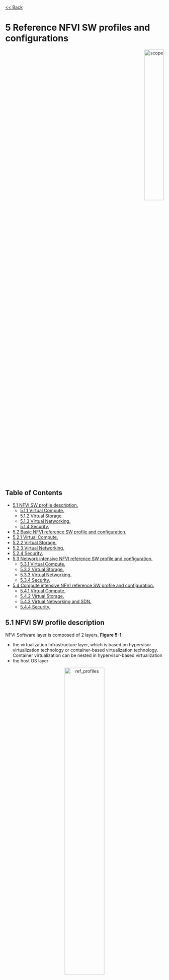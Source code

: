 [<< Back](../../ref_model)
# 5	Reference NFVI SW profiles and configurations
<p align="right"><img src="../figures/bogo_sdc.png" alt="scope" title="Scope" width="35%"/></p>

## Table of Contents
* [5.1 NFVI SW profile description.](#5.1)
  * [5.1.1 Virtual Compute.](#5.1.1)
  * [5.1.2 Virtual Storage.](#5.1.2)
  * [5.1.3 Virtual Networking.](#5.1.3) 
  * [5.1.4 Security.](#5.1.4) 
 * [5.2 Basic NFVI reference SW profile and configuration.](#5.2)
  * [5.2.1 Virtual Compute.](#5.2.1)
  * [5.2.2 Virtual Storage.](#5.2.2)
  * [5.2.3 Virtual Networking.](#5.2.3)
  * [5.2.4 Security.](#5.2.4) 
* [5.3 Network intensive NFVI reference SW profile and configuration.](#5.3)
  * [5.3.1 Virtual Compute.](#5.3.1)
  * [5.3.2 Virtual Storage.](#5.3.2)
  * [5.3.3 Virtual Networking.](#5.3.3)
  * [5.3.4 Security.](#5.3.4)
* [5.4 Compute intensive NFVI reference SW profile and configuration.](#5.4)
  * [5.4.1 Virtual Compute.](#5.4.1)
  * [5.4.2 Virtual Storage.](#5.4.2)
  * [5.4.3 Virtual Networking and SDN.](#5.4.3)
  * [5.4.4 Security.](#5.4.4)

<a name="5.1"></a>
## 5.1 NFVI SW profile description

NFVI Software layer is composed of 2 layers, **Figure 5-1**:
- the virtualization Infrastructure layer, which is based on hypervisor virtualization technology or container-based virtualization technology. Container virtualization can be nested in hypervisor-based virtualization
- the host OS layer

<p align="center"><img src="../figures/ch05_nfvi_layers_sw_profile.PNG" alt="ref_profiles" title="Layers of Software Profile" width="50%"/></p>
<p align="center"><b>Figure 5-1:</b> NFVI software layers.</p>

For a host (compute node or physical server), the virtualization layer is an abstraction layer between hardware components (compute, storage and network resources) and virtual resources allocated to VNF-C, each VNF-C maps 1:1 against a single VM or a single container/pod. **Figure 5-2** represents the virtual resources (virtual compute, virtual network and virtual storage) allocated to VNF-C and managed by the VIM.

<p align="center"><img src="../figures/ch05_b_ref_profile.PNG" alt="b_ref_profile" title="Reference Profile" width="70%"/></p>
<p align="center"><b>Figure 5-2:</b> NFVI- Virtual resources.</p>

Depending on the requirements of VNFs, a VNFC will be deployed with a NFVI instance type and an appropriate compute flavour. A NFVI instance type is defined by a NFVI SW profile and a NFVI HW profile. A NFVI SW profile is a set of virtual resources with specific behaviour, capabilities and metrics. **Figure 5-3** depicts a high level view of software profiles for Basic, Network Intensive and Compute intensive instances types.

<p align="center"><img src="../figures/ch05_ref_nfvi_sw_profiles_v2.png" alt="ref_profiles" title="Reference Profiles" width="70%"/></p>
<p align="center"><b>Figure 5-3:</b> Reference NFVI software profiles.</p>

The following sections detail the NFVI SW profile features per type of virtual resource. The list of these features will evolve over time.

### 5.1.1	Virtual Compute

**Table 5-1** depicts the features related to virtual compute.

| .conf | Feature | Type  | Description |
|------------------|----------------|----------------|------------------------------------------------------------------------------------------------|
| nfvi.com.cfg.001 | Support of flavours |  | Supported compute Flavours. |
| nfvi.com.cfg.002 | CPU partionning  | value | CPU dedicated to the host and CPU dedicated to VNFs  |
| nfvi.com.cfg.003 | CPU allocation ratio  | value |  |
| nfvi.com.cfg.004 | NUMA awareness | true/false  | Support of NUMA at the virtualization layer  |
| nfvi.com.cfg.005 | CPU pinning capability  | true/false |  |
| nfvi.com.cfg.006 | Huge Pages  | value |  |

<p align="center"><b>Table 5-1:</b> Virtual Compute features.</p>

**Table 5-2**	depicts virtual compute Acceleration feature

| .conf | Feature | Type  | Description |
|------------------|----------------|----------------|------------------------------------------------------------------------------------------------|
| nfvi.com.acc.cfg.001 | |  | |

<p align="center"><b>Table 5-2:</b> Virtual Compute Acceleration features.</p>

<a name="5.2"></a>
### 5.1.2	Virtual Storage

**Table 5-3** depicts the features related to virtual storage.

| .conf | Feature | Type  | Description |
|------------------|----------------|----------------|------------------------------------------------------------------------------------------------|
| nfvi.stg.cfg.001 | Storage Types |   | Supported Storage types. |
| nfvi.stg.cfg.002 | Storage Block |  |  |  
| nfvi.stg.cfg.003 | Storage Object |  |  |  
| nfvi.stg.cfg.004 | Storage with replication |  |  |  
| nfvi.stg.cfg.005 | Storage with encryption |  |  |  

<p align="center"><b>Table 5-3:</b> Virtual Storage features.</p>

**Table 5-4** depicts the features related to Virtual storage Acceleration

| .conf | Feature | Type  | Description |
|------------------|----------------|----------------|------------------------------------------------------------------------------------------------|
| nfvi.stg.acc.cfg.001 | Storage IOPS oriented |   |   |
| nfvi.stg.acc.cfg.002 | Storage capacity oriented |   |   |

<p align="center"><b>Table 5-4:</b> Virtual Storage Acceleration features.</p>

### 5.1.3 Virtual Networking

**Table 5-5** depicts the features related to virtual networking.


| .conf | Feature | Type  | Description |
|------------------|----------------|----------------|------------------------------------------------------------------------------------------------|
| nfvi.net.cfg.001 | vNIC interface | | e.g. virtio1.1, i40evf (Intel driver for VF SR-IOV). |
| nfvi.net.cfg.002 | Overlay protocol |  | The overlay network encapsulation protocol needs to enable ECMP in the underlay to take advantage of the scale-out features of the network fabric. |
| nfvi.net.cfg.003 | NAT |  |  |
| nfvi.net.cfg.004 | Security Group |  |  |
| nfvi.net.cfg.005 | SFC support |  |  |  
| nfvi.net.cfg.006 | Traffic patterns symmetry |  | Traffic patterns should be optimal, in terms of packet flow. North-south traffic shall not be concentrated in specific elements in the architecture, making those critical choke-points, unless strictly necessary (i.e. when NAT 1:many is required). |
| nfvi.net.cfg.007 | Horizontal scaling |  | The VNF cluster must be able to scale horizontally and to leverage technologies such as ECMP to enable scale-outs/scale-ins, privileging Active-Active HA models, even though this may require some level of application re-design to cope with the need of sharing state between VNF instances |

<p align="center"><b>Table 5-5:</b> Virtual Networking features.</p>

**Table 5-6** depicts the features related to virtual networking acceleration features.

| .conf | Feature | Type  | Description |
|------------------|----------------|----------------|------------------------------------------------------------------------------------------------|
| nfvi.net.acc.cfg.001 | vSwitch optimization | | e.g. DPDK. |
| nfvi.net.acc.cfg.002 | Support of HW offload | | e.g. support of SR-IOV, SmartNic. |
| nfvi.net.acc.cfg.003 | Crypto acceleration | |  |
| nfvi.net.acc.cfg.004 | Crypto Acceleration Interface | | |

<p align="center"><b>Table 5-6:</b> Virtual Networking Acceleration features.</p>

### 5.1.4	Security


<a name="5.2"></a>
## 5.2	Basic NFVI reference SW profile and configuration

This NFVI SW Profile and configuration described in this section will be the reference SW profile for B instance type, **Figure 5-4**.

<p align="center"><img src="../figures/ch05_b_ref_profile.PNG" alt="b_ref_profile" title="Basic Reference Profile" width="70%"/></p>
<p align="center"><b>Figure 5-4:</b> Reference NFVI software profile and configuration fo
r B instance.</p>

### 5.2.1	Virtual Compute features and configuration

**Table 5-7**

| .conf | Feature | Configuration | Description |
|------------------|----------------|----------------|------------------------------------------------------------------------------------------------|
| nfvi.com.cfg.001 | Support of flavours |  All compute Flavours listed in Chapter 4 | Support of compute Flavours defined in the Compute Flavour's catalogue. |

<p align="center"><b>Table 5-7:</b> Virtual Compute features for B instance.</p>

### 5.2.2	Virtual Storage features and configuration

**Table 5-8**


| .conf | Feature | Configuration  | Description |
|------------------|----------------|----------------|------------------------------------------------------------------------------------------------|
| nfvi.stg.cfg.001 | Storage Types | All types listed in **Chapter 4** | Supported Storage types needs to be the same as those listed in the catalogue. |

<p align="center"><b>Table 5-8:</b> Virtual Storage Configuration for B instance.</p>

### 5.2.3 Virtual Networking

**Table 5-5** depicts the features related to virtual networking.


| .conf | Feature | Configuration  | Description |
|------------------|----------------|----------------|------------------------------------------------------------------------------------------------|
| nfvi.net.cfg.001 | vNIC interface | virtio1.1 | |
| nfvi.net.cfg.002 | Overlay protocol | VXLAN, MPLSoUDP, GENEVE, other |  |

<p align="center"><b>Table 5-9:</b> Virtual Networking features and configuration for B instance.</p>

<a name="5.3"></a>
## 5.3	Network intensive NFVI reference SW profile and configuration

This NFVI SW Profile and configuration described in this section will be the reference SW profile for N instance type, **Figure 5-5**.

<p align="center"><img src="../figures/ch05_n_ref_profile.PNG" alt="n_ref_profile" title="Network Intensive Reference Profile" width="100%"/></p>
<p align="center"><b>Figure 5-5:</b> Reference NFVI software profile and configuration for N instance.</p>

### 5.3.1	Virtual Compute features and configuration



### 5.3.2	Virtual Storage features and configuration




<p align="center"><b>Table 5-6:</b> Virtual Storage Configuration for N instance.</p>


### 5.3.3	Virtual Networking features and configuration




<a name="5.4"></a>
## 5.4	Compute intensive NFVI reference SW profile and configuration


<p align="center"><img src="../figures/ch05_c_ref_profile.PNG" alt="c_ref_profile" title="Compute Intensive Reference Profile" width="100%"/></p>
<p align="center"><b>Figure 5-7:</b> Reference NFVI software profile and configuration for C instance.</p>

### 5.4.1	Virtual Compute

### 5.4.2	Virtual Storage


### 5.4.3	Virtual Networking 

